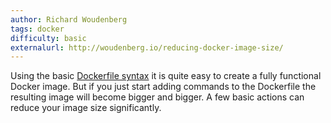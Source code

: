 ```yaml
---
author: Richard Woudenberg
tags: docker
difficulty: basic
externalurl: http://woudenberg.io/reducing-docker-image-size/
---
```

Using the basic [Dockerfile syntax](https://docs.docker.com/reference/builder/) it is quite easy to create a fully functional Docker image. But if you just start adding commands to the Dockerfile the resulting image will become bigger and bigger.
A few basic actions can reduce your image size significantly.
